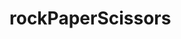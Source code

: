 # rockPaperScissors
<!-- Creating a rock paper scissors game using only the Javascript console for now, to consolidate foundation Javascript concepts.  -->
